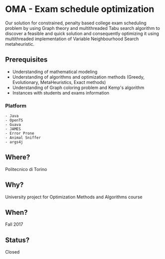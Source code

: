 # OMA - Exam schedule optimization
Our solution for constrained, penalty based college exam scheduling problem by using Graph theory and multithreaded Tabu search algorithm to discover a feasible and quick solution and consequently optimizing it using multithreaded implementation of Variable Neighbourhood Search metaheuristic.


## Prerequisites
- Understanding of mathematical modeling
- Understanding of algorithms and optimization methods (Greedy, Evolutionary, MetaHeuristics, Exact methods)
- Understanding of Graph coloring problem and Kemp's algorithm
- Instances with students and exams information

### Platform
```
- Java
- OpenTS
- Guava
- JAMES 
- Error Prone
- Animal Sniffer
- args4j
```

## Where?
Politecnico di Torino

## Why?
University project for Optimization Methods and Algorithms course

## When?
Fall 2017

## Status?
Closed
